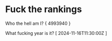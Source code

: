# Fuck the rankings

Who the hell am I?
{ 4993940 }

What fucking year is it?
[ 2024-11-16T11:30:00Z ]
